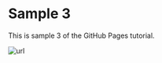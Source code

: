 # Sample 3
This is sample 3 of the GitHub Pages tutorial.

![url](https://runzbuzz.github.io/gh-imagegen-ai-sample-3/)
